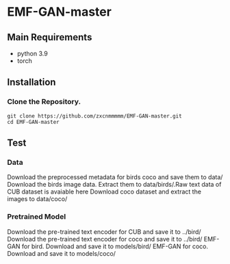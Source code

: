 # EMF-GAN-master

## Main Requirements
- python 3.9
- torch 

## Installation
### Clone the Repository.
```
git clone https://github.com/zxcnmmmmm/EMF-GAN-master.git
cd EMF-GAN-master
```

## Test
### Data
Download the preprocessed metadata for birds coco and save them to data/ 
Download the birds image data. Extract them to data/birds/.Raw text data of CUB dataset is avaiable here 
Download coco dataset and extract the images to data/coco/ 

### Pretrained Model
Download the pre-trained text encoder for CUB and save it to ../bird/ 
Download the pre-trained text encoder for coco and save it to ../bird/ 
EMF-GAN for bird. Download and save it to models/bird/ 
EMF-GAN for coco. Download and save it to models/coco/ 
